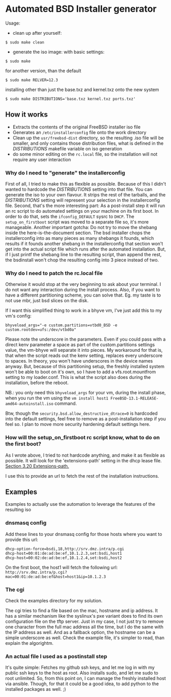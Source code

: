 # Automated BSD Installer generator

Usage:
* clean up after yourself:
```
$ sudo make clean
```
* generate the iso image:
  with basic settings:
```
$ sudo make
```
  for another version, than the default
```
$ sudo make RELVER=12.3
```
  installing other than just the base.txz and kernel.txz onto the new system
```
$ sudo make DISTRIBUTIONS='base.txz kernel.txz ports.txz'
```

## How it works
* Extracts the contents of the original FreeBSD installer iso file
* Generates an `/etc/installerconfig` file onto the work directory
* Clean up the `usr/freebsd-dist` directory, so the resulting .iso file will be smaller, and only contains those distribution files, what is defined in the *DISTRIBUTIONS* makefile variable on iso generation
* do some minor editing on the `rc.local` file, so the installation will not require any user interaction

### Why do I need to "generate" the installerconfig
First of all, I tried to make this as flexible as possible. Because of this I didn't wanted to hardcode the *DISTRIBUTIONS* setting into that file. You can generate the iso to your own flavour.
It strips the rest of the tarballs, and the *DISTRIBUTIONS* setting will represent your selection in the installerconfig file.
Second, that's the more interesting part:
As a post-install step it will run an rc script to do automated settings on your machine on its first boot.
In order to do that, sets the `ifconfig_DEFAULT` sysrc to `DHCP`.
The `setup_on_firstboot` script was moved to a separate file so, it's more manageable.
Another important gotcha: Do not try to move the shebang inside the here-is-the-document section.
The bsd installer chops the installerconfig into as many pieces as many shebangs it founds, which results if it founds another shebang in the installerconfig that section won't get into the actual script file which runs after the automated installation.
But, if I just printf the shebang line to the resulting script, than append the rest, the bsdinstall won't chop the resulting config into 3 piece instead of two.

### Why do I need to patch the rc.local file
Otherwise it would stop at the very beginning to ask about your terminal. I do not want any interaction during the install process.
Also, if you want to have a different partitioning scheme, you can solve that.
Eg. my taste is to not use mbr, just bsd slices on the disk.

If I want this simplified thing to work in a bhyve vm, I've just add this to my vm's config:

```
bhyveload_args="-e custom.partitions=vtbd0_BSD -e custom.rootdev=ufs:/dev/vtbd0a"
```

Please note the underscore in the parameters. Even if you could pass with a direct kenv parameter a space as part of the custom.partitions settings value, the vm-bhyve will separate it into pieces. My workaround for that is, that when the script reads out the kenv setting, replaces every underscore to spaces. In theory, you won't have underscores in the device names anyway.
But, because of this partitioning setup, the freshly installed system won't be able to boot on it's own, so I have to add a vfs.root.mountfrom setting to my loader.conf.
This is what the script also does during the installation, before the reboot.

NB.: you only need this `bhyveload_args` for your vm, during the install phase, when you run the vm using the `vm install host1 FreeBSD-13.1-RELEASE-amd64-autoinstall.iso` command.

Btw, though the `security.bsd.allow_destructive_dtrace=0` is hardcoded into the default settings, feel free to remove as a post-installation step if you feel so.
I plan to move more security hardening default settings here.

### How will the setup_on_firstboot rc script know, what to do on the first boot?
As I wrote above, I tried to not hardcode anything, and make it as flexible as possible.
It will look for the 'extensions-path' setting in the dhcp lease file.
[Section 3.20 Extensions-path.](https://www.rfc-editor.org/rfc/rfc2132.html#page-10)

I use this to provide an url to fetch the rest of the installation instructions.

## Examples

Examples to actually use the automation to leverage the features of the resulting iso

### dnsmasq config

Add these lines to your dnsmasq config for those hosts where you want to provide this url:
```
dhcp-option-force=bsdi,18,http://srv.dmz.intra/p.cgi
dhcp-host=00:01:de:ad:be:ef,10.1.2.3,set:bsdi,host1
dhcp-host=00:02:de:ad:be:ef,10.1.2.4,set:bsdi,host2
```
    
On the first boot, the host1 will fetch the following url:
`http://srv.dmz.intra/p.cgi?mac=00:01:de:ad:be:ef&host=host1&ip=10.1.2.3`

### The cgi

Check the examples directory for my solution.

The cgi tries to find a file based on the mac, hostname and ip address.
It has a similar mechanism like the syslinux's pxe variant does to find its own configuration file on the tftp server.
Just in my case, I not just try to remove one character from the full mac address all the time, but I do the same with the IP address as well. And as a fallback option, the hostname can be a simple underscore as well.
Check the example file, it's simpler to read, than explain the algorightm.

### An actual file I used as a postinstall step

It's quite simple:
Fetches my github ssh keys, and let me log in with my public ssh keys to the host as root.
Also installs sudo, and let me sudo to root unlimited.
So, from this point on, I can manage the freshly installed host via ansible.
Though, for that it could be a good idea, to add python to the installed packages as well. ;)

